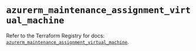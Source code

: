 # `azurerm_maintenance_assignment_virtual_machine`

Refer to the Terraform Registry for docs: [`azurerm_maintenance_assignment_virtual_machine`](https://registry.terraform.io/providers/hashicorp/azurerm/3.91.0/docs/resources/maintenance_assignment_virtual_machine).
